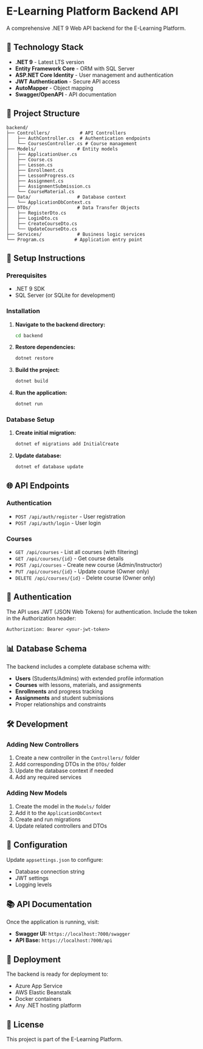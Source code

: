 # E-Learning Platform Backend API

A comprehensive .NET 9 Web API backend for the E-Learning Platform.

## 🚀 Technology Stack

- **.NET 9** - Latest LTS version
- **Entity Framework Core** - ORM with SQL Server
- **ASP.NET Core Identity** - User management and authentication
- **JWT Authentication** - Secure API access
- **AutoMapper** - Object mapping
- **Swagger/OpenAPI** - API documentation

## 📁 Project Structure

```
backend/
├── Controllers/           # API Controllers
│   ├── AuthController.cs  # Authentication endpoints
│   └── CoursesController.cs # Course management
├── Models/               # Entity models
│   ├── ApplicationUser.cs
│   ├── Course.cs
│   ├── Lesson.cs
│   ├── Enrollment.cs
│   ├── LessonProgress.cs
│   ├── Assignment.cs
│   ├── AssignmentSubmission.cs
│   └── CourseMaterial.cs
├── Data/                 # Database context
│   └── ApplicationDbContext.cs
├── DTOs/                 # Data Transfer Objects
│   ├── RegisterDto.cs
│   ├── LoginDto.cs
│   ├── CreateCourseDto.cs
│   └── UpdateCourseDto.cs
├── Services/             # Business logic services
└── Program.cs           # Application entry point
```

## 🔧 Setup Instructions

### Prerequisites
- .NET 9 SDK
- SQL Server (or SQLite for development)

### Installation

1. **Navigate to the backend directory:**
   ```bash
   cd backend
   ```

2. **Restore dependencies:**
   ```bash
   dotnet restore
   ```

3. **Build the project:**
   ```bash
   dotnet build
   ```

4. **Run the application:**
   ```bash
   dotnet run
   ```

### Database Setup

1. **Create initial migration:**
   ```bash
   dotnet ef migrations add InitialCreate
   ```

2. **Update database:**
   ```bash
   dotnet ef database update
   ```

## 🌐 API Endpoints

### Authentication
- `POST /api/auth/register` - User registration
- `POST /api/auth/login` - User login

### Courses
- `GET /api/courses` - List all courses (with filtering)
- `GET /api/courses/{id}` - Get course details
- `POST /api/courses` - Create new course (Admin/Instructor)
- `PUT /api/courses/{id}` - Update course (Owner only)
- `DELETE /api/courses/{id}` - Delete course (Owner only)

## 🔐 Authentication

The API uses JWT (JSON Web Tokens) for authentication. Include the token in the Authorization header:

```
Authorization: Bearer <your-jwt-token>
```

## 📊 Database Schema

The backend includes a complete database schema with:
- **Users** (Students/Admins) with extended profile information
- **Courses** with lessons, materials, and assignments
- **Enrollments** and progress tracking
- **Assignments** and student submissions
- Proper relationships and constraints

## 🛠️ Development

### Adding New Controllers
1. Create a new controller in the `Controllers/` folder
2. Add corresponding DTOs in the `DTOs/` folder
3. Update the database context if needed
4. Add any required services

### Adding New Models
1. Create the model in the `Models/` folder
2. Add it to the `ApplicationDbContext`
3. Create and run migrations
4. Update related controllers and DTOs

## 🔧 Configuration

Update `appsettings.json` to configure:
- Database connection string
- JWT settings
- Logging levels

## 📚 API Documentation

Once the application is running, visit:
- **Swagger UI:** `https://localhost:7000/swagger`
- **API Base:** `https://localhost:7000/api`

## 🚀 Deployment

The backend is ready for deployment to:
- Azure App Service
- AWS Elastic Beanstalk
- Docker containers
- Any .NET hosting platform

## 📝 License

This project is part of the E-Learning Platform.
